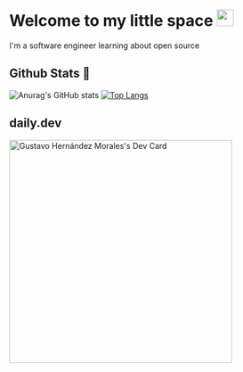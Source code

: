 # Welcome to my little space <img src="https://raw.githubusercontent.com/MartinHeinz/MartinHeinz/master/wave.gif" width="30px"> ###
I'm a software engineer learning about open source

## Github Stats :pushpin:
![Anurag's GitHub stats](https://github-readme-stats.vercel.app/api?username=iGusky&show_icons=true&hide=stars&theme=ayu-mirage&hide_border=true&count_private=true)
[![Top Langs](https://github-readme-stats.vercel.app/api/top-langs/?username=iGusky&layout=compact&theme=ayu-mirage&hide_border=true)](https://github.com/anuraghazra/github-readme-stats)

## daily.dev
<a href="https://app.daily.dev/Gusky"><img src="https://api.daily.dev/devcards/7e08a6b3a9d8418e801faac8ba0b9f5c.png?r=ogg" width="400" alt="Gustavo Hernández Morales's Dev Card"/></a>
